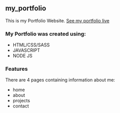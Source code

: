 ## my_portfolio
This is my Portfolio Website.
[See my portfolio live](https://alive2020.github.io/my_portfolio/index.html)

### My Portfolio was created using:
* HTML/CSS/SASS
* JAVASCRIPT
* NODE JS

### Features 
There are 4 pages containing information about me:
* home
* about
* projects
* contact
